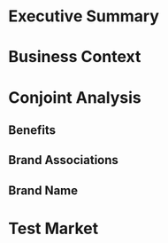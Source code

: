 # Executive Summary

# Business Context

# Conjoint Analysis

## Benefits

## Brand Associations

## Brand Name

# Test Market

